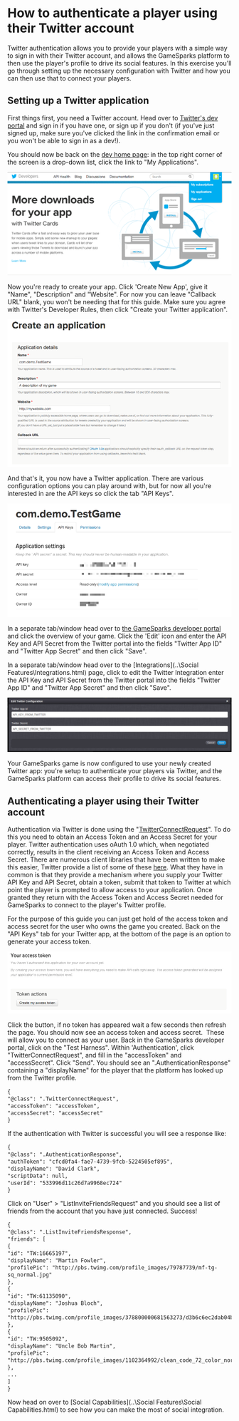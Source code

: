 # How to authenticate a player using their Twitter account

Twitter authentication allows you to provide your players with a simple way to sign in with their Twitter account, and allows the GameSparks platform to then use the player's profile to drive its social features. In this exercise you'll go through setting up the necessary configuration with Twitter and how you can then use that to connect your players.

## Setting up a Twitter application

First things first, you need a Twitter account. Head over to [Twitter's dev portal](https://dev.twitter.com/user/login?destination=home) and sign in if you have one, or sign up if you don't (if you've just signed up, make sure you've clicked the link in the confirmation email or you won't be able to sign in as a dev!).

You should now be back on the [dev home page](http://dev.twitter.com): in the top right corner of the screen is a drop-down list, click the link to "My Applications".

![](img/AuthTwit/1.png)

Now you're ready to create your app. Click 'Create New App', give it "Name", "Description" and "Website". For now you can leave "Callback URL" blank, you won't be needing that for this guide. Make sure you agree with Twitter's Developer Rules, then click "Create your Twitter application".

![](img/AuthTwit/2.png)

And that's it, you now have a Twitter application. There are various configuration options you can play around with, but for now all you're interested in are the API keys so click the tab "API Keys".

![](img/AuthTwit/3.png)

 In a separate tab/window head over to [the GameSparks developer portal](https://portal.gamesparks.net) and click the overview of your game. Click the 'Edit' icon and enter the API Key and API Secret from the Twitter portal into the fields "Twitter App ID" and "Twitter App Secret" and then click "Save".

  In a separate tab/window head over to the [Integrations](..\Social Features\Integrations.html) page, click to edit the Twitter Integration enter the API Key and API Secret from the Twitter portal into the fields "Twitter App ID" and "Twitter App Secret" and then click "Save".

![](img/AuthTwit/4.png)

   Your GameSparks game is now configured to use your newly created Twitter app: you're setup to authenticate your players via Twitter, and the GameSparks platform can access their profile to drive its social features.

## Authenticating a player using their Twitter account

Authentication via Twitter is done using the "[TwitterConnectRequest](/documentation/request-api/authentication-request-api/twitterconnectrequest)". To do this you need to obtain an Access Token and an Access Secret for your player. Twitter authentication uses oAuth 1.0 which, when negotiated correctly, results in the client receiving an Access Token and Access Secret. There are numerous client libraries that have been written to make this easier, Twitter provide a list of some of these [here](https://dev.twitter.com/docs/twitter-libraries). What they have in common is that they provide a mechanism where you supply your Twitter API Key and API Secret, obtain a token, submit that token to Twitter at which point the player is prompted to allow access to your application. Once granted they return with the Access Token and Access Secret needed for GameSparks to connect to the player's Twitter profile.

For the purpose of this guide you can just get hold of the access token and access secret for the user who owns the game you created. Back on the "API Keys" tab for your Twitter app, at the bottom of the page is an option to generate your access token.

![](img/AuthTwit/5.png)

Click the button, if no token has appeared wait a few seconds then refresh the page. You should now see an access token and access secret.  These will allow you to connect as your user. Back in the GameSparks developer portal, click on the "Test Harness". Within 'Authentication', click "TwitterConnectRequest", and fill in the "accessToken" and "accessSecret". Click "Send". You should see an ".AuthenticationResponse" containing a "displayName" for the player that the platform has looked up from the Twitter profile.

```
{
"@class": ".TwitterConnectRequest",
"accessToken": "accessToken",
"accessSecret": "accessSecret"
}
```

If the authentication with Twitter is successful you will see a response like:

```
{
"@class": ".AuthenticationResponse",
"authToken": "cfcd0fa4-fae7-4739-9fcb-5224505ef895",
"displayName": "David Clark",
"scriptData": null,
"userId": "533996d11c26d7a9968ec724"
}
```

Click on "User" > "ListInviteFriendsRequest" and you should see a list of friends from the account that you have just connected. Success!

```
{
"@class": ".ListInviteFriendsResponse",
"friends": [
{
"id": "TW:16665197",
"displayName": "Martin Fowler",
"profilePic": "http://pbs.twimg.com/profile_images/79787739/mf-tg-sq_normal.jpg"
},
{
"id": "TW:61135090",
"displayName": "Joshua Bloch",
"profilePic": "http://pbs.twimg.com/profile_images/378800000681563273/d3b6c6ec2dab04b26e340b521d16f57c_normal.jpeg"
},
{
"id": "TW:9505092",
"displayName": "Uncle Bob Martin",
"profilePic": "http://pbs.twimg.com/profile_images/1102364992/clean_code_72_color_normal.png"
},
...
]
}
```
Now head on over to [Social Capabilities](..\Social Features\Social Capabilities.html) to see how you can make the most of social integration.
